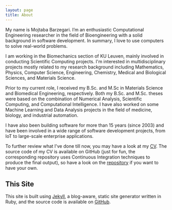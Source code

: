 ```yaml
---
layout: page
title: About
---
```


My name is Mojtaba Barzegari. I’m an enthusiastic Computational Engineering researcher in the field of Bioengineering with a solid background in software development. In summary, I love to use computers to solve real-world problems. 

I am working in the Biomechanics section of KU Leuven, mainly involved in conducting Scientific Computing projects. I'm interested in multidisciplinary projects mostly related to my research background including Mathematics, Physics, Computer Science, Engineering, Chemistry, Medical and Biological Sciences, and Materials Science.

Prior to my current role, I received my B.Sc. and M.Sc in Materials Science and  Biomedical Engineering, respectively. Both my B.Sc. and M.Sc. theses were based on the combination of Numerical Analysis, Scientific Computing, and Computational Intelligence. I have also worked on some Machine Learning and Data Analysis projects in the field of medicine, biology, and industrial automation.

I have also been building software for more than 15 years (since 2003) and have been involved in a wide range of software development projects, from IoT to large-scale enterprise applications.

To further review what I've done till now, you may have a look at my [CV](http://nbviewer.jupyter.org/github/mbarzegary/MyCV/blob/master/main.pdf). The source code of my CV is available on GitHub (just for fun, the corresponding repository uses Continuous Integration techniques to produce the final output), so have a look on the [repository](https://github.com/mbarzegary/MyCV) if you want to have your own.

## This Site

This site is built using [Jekyll](https://github.com/jekyll/jekyll), a blog-aware, static site generator written in Ruby, and the source code is available on [GitHub](https://github.com/mbarzegary/mbarzegary.github.io).